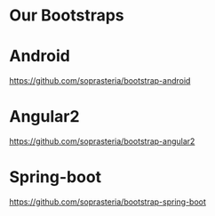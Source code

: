 # Our Bootstraps

# Android
https://github.com/soprasteria/bootstrap-android

# Angular2
https://github.com/soprasteria/bootstrap-angular2

# Spring-boot
https://github.com/soprasteria/bootstrap-spring-boot
